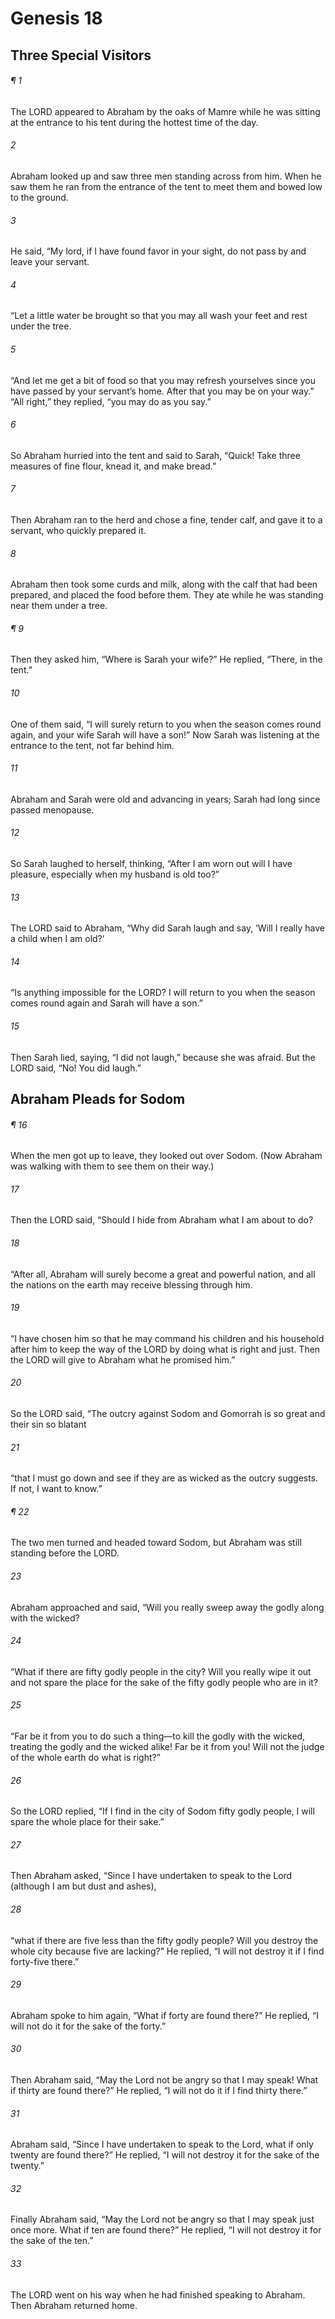 # Genesis 18
## Three Special Visitors
###### ¶ 1
The LORD appeared to Abraham by the oaks of Mamre while he was sitting at the entrance to his tent during the hottest time of the day.
###### 2
Abraham looked up and saw three men standing across from him. When he saw them he ran from the entrance of the tent to meet them and bowed low to the ground.
###### 3
He said, “My lord, if I have found favor in your sight, do not pass by and leave your servant.
###### 4
“Let a little water be brought so that you may all wash your feet and rest under the tree.
###### 5
“And let me get a bit of food so that you may refresh yourselves since you have passed by your servant’s home. After that you may be on your way.” “All right,” they replied, “you may do as you say.”
###### 6
So Abraham hurried into the tent and said to Sarah, “Quick! Take three measures of fine flour, knead it, and make bread.”
###### 7
Then Abraham ran to the herd and chose a fine, tender calf, and gave it to a servant, who quickly prepared it.
###### 8
Abraham then took some curds and milk, along with the calf that had been prepared, and placed the food before them. They ate while he was standing near them under a tree.
###### ¶ 9
Then they asked him, “Where is Sarah your wife?” He replied, “There, in the tent.”
###### 10
One of them said, “I will surely return to you when the season comes round again, and your wife Sarah will have a son!” Now Sarah was listening at the entrance to the tent, not far behind him.
###### 11
Abraham and Sarah were old and advancing in years; Sarah had long since passed menopause.
###### 12
So Sarah laughed to herself, thinking, “After I am worn out will I have pleasure, especially when my husband is old too?”
###### 13
The LORD said to Abraham, “Why did Sarah laugh and say, ‘Will I really have a child when I am old?’
###### 14
“Is anything impossible for the LORD? I will return to you when the season comes round again and Sarah will have a son.”
###### 15
Then Sarah lied, saying, “I did not laugh,” because she was afraid. But the LORD said, “No! You did laugh.”
## Abraham Pleads for Sodom
###### ¶ 16
When the men got up to leave, they looked out over Sodom. (Now Abraham was walking with them to see them on their way.)
###### 17
Then the LORD said, “Should I hide from Abraham what I am about to do?
###### 18
“After all, Abraham will surely become a great and powerful nation, and all the nations on the earth may receive blessing through him.
###### 19
“I have chosen him so that he may command his children and his household after him to keep the way of the LORD by doing what is right and just. Then the LORD will give to Abraham what he promised him.”
###### 20
So the LORD said, “The outcry against Sodom and Gomorrah is so great and their sin so blatant
###### 21
“that I must go down and see if they are as wicked as the outcry suggests. If not, I want to know.”
###### ¶ 22
The two men turned and headed toward Sodom, but Abraham was still standing before the LORD.
###### 23
Abraham approached and said, “Will you really sweep away the godly along with the wicked?
###### 24
“What if there are fifty godly people in the city? Will you really wipe it out and not spare the place for the sake of the fifty godly people who are in it?
###### 25
“Far be it from you to do such a thing—to kill the godly with the wicked, treating the godly and the wicked alike! Far be it from you! Will not the judge of the whole earth do what is right?”
###### 26
So the LORD replied, “If I find in the city of Sodom fifty godly people, I will spare the whole place for their sake.”
###### 27
Then Abraham asked, “Since I have undertaken to speak to the Lord (although I am but dust and ashes),
###### 28
“what if there are five less than the fifty godly people? Will you destroy the whole city because five are lacking?” He replied, “I will not destroy it if I find forty-five there.”
###### 29
Abraham spoke to him again, “What if forty are found there?” He replied, “I will not do it for the sake of the forty.”
###### 30
Then Abraham said, “May the Lord not be angry so that I may speak! What if thirty are found there?” He replied, “I will not do it if I find thirty there.”
###### 31
Abraham said, “Since I have undertaken to speak to the Lord, what if only twenty are found there?” He replied, “I will not destroy it for the sake of the twenty.”
###### 32
Finally Abraham said, “May the Lord not be angry so that I may speak just once more. What if ten are found there?” He replied, “I will not destroy it for the sake of the ten.”
###### 33
The LORD went on his way when he had finished speaking to Abraham. Then Abraham returned home.
